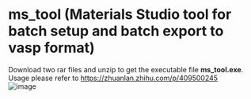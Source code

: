# ms_tool (Materials Studio tool for batch setup and batch export to vasp format)
Download two rar files and unzip to get the executable file **ms_tool.exe**.  
Usage please refer to https://zhuanlan.zhihu.com/p/409500245  
![image](https://github.com/lipai-ustc/ms_tool/assets/59822264/ed24be90-839a-431a-95e1-2c51cd299812)

